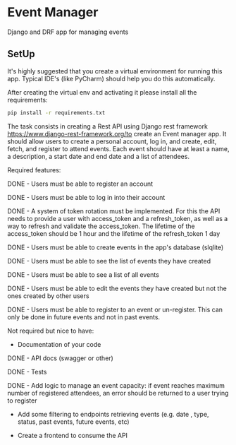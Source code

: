 # Event Manager
Django and DRF app for managing events

## SetUp

It's highly suggested that you create a virtual environment for running this app. Typical IDE's (like PyCharm) should
help you do this automatically.

After creating the virtual env and activating it please install all the requirements:

```bash
pip install -r requirements.txt
```



The task consists in creating a Rest API using Django rest framework https://www.django-rest-framework.org/to create an 
Event manager app. It should allow users to create a personal account, log in, and create, edit, fetch, and register to 
attend events. Each event should have at least a name, a description, a start date and end date and a list of attendees.

Required features:

DONE    - Users must be able to register an account

DONE    - Users must be able to log in into their account

DONE    - A system of token rotation must be implemented. For this the API needs to provide a user with access_token and
            a refresh_token, as well as a way to refresh and validate the access_token. The lifetime of the access_token
            should be 1 hour and the lifetime of the refresh_token 1 day

DONE    - Users must be able to create events in the app's database (slqlite)

DONE    - Users must be able to see the list of events they have created

DONE    - Users must be able to see a list of all events

DONE    - Users must be able to edit the events they have created but not the ones created by other users

DONE    - Users must be able to register to an event or un-register. This can only be done in future events and not in past events.


Not required but nice to have:

 

- Documentation of your code

DONE    - API docs (swagger or other)

DONE    - Tests

DONE    - Add logic to manage an event capacity: if event reaches maximum number of registered attendees, an error should be returned to a user trying to register

- Add some  filtering to endpoints retrieving events (e.g. date , type, status, past events, future events, etc)

- Create a frontend to consume the API

